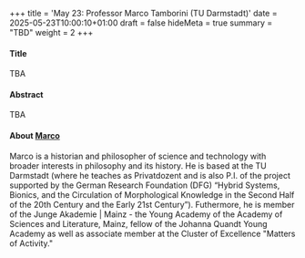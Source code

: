 +++
title = 'May 23: Professor Marco Tamborini (TU Darmstadt)'
date = 2025-05-23T10:00:10+01:00
draft = false
hideMeta = true
summary = "TBD"
weight = 2
+++
 

#### Title
TBA

#### Abstract
TBA 

 

#### About [Marco](https://sites.google.com/site/marcotamborinisite)

Marco is a historian and philosopher of science and technology with broader interests in philosophy and its history. He is based at the TU Darmstadt (where he teaches as Privatdozent and is also P.I. of the project supported by the German Research Foundation (DFG) “Hybrid Systems, Bionics, and the Circulation of Morphological Knowledge in the Second Half of the 20th Century and the Early 21st Century”). Futhermore, he is member of the Junge Akademie | Mainz - the Young Academy of the Academy of Sciences and Literature, Mainz, fellow of the Johanna Quandt Young Academy as well as associate member at the Cluster of Excellence "Matters of Activity."




